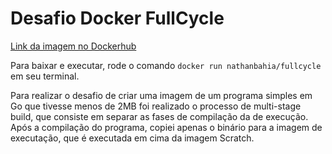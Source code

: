 # Desafio Docker FullCycle

[Link da imagem no Dockerhub](https://hub.docker.com/r/nathanbahia/fullcycle)

Para baixar e executar, rode o comando ```docker run nathanbahia/fullcycle``` em seu terminal.

Para realizar o desafio de criar uma imagem de um programa simples em Go que tivesse menos de 2MB foi realizado o processo de multi-stage build, que consiste em separar as fases de compilação da de execução. Após a compilação do programa, copiei apenas o binário para a imagem de executação, que é executada em cima da imagem Scratch.
